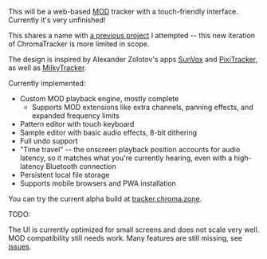 This will be a web-based [MOD](https://en.wikipedia.org/wiki/MOD_(file_format)) tracker with a touch-friendly interface. Currently it's very unfinished!

This shares a name with [a previous project](https://github.com/vanjac/chromatracker) I attempted -- this new iteration of ChromaTracker is more limited in scope.

The design is inspired by Alexander Zolotov's apps [SunVox](https://www.warmplace.ru/soft/sunvox/) and [PixiTracker](https://www.warmplace.ru/soft/pixitracker/), as well as [MilkyTracker](https://milkytracker.org/).

Currently implemented:

- Custom MOD playback engine, mostly complete
  - Supports MOD extensions like extra channels, panning effects, and expanded frequency limits
- Pattern editor with touch keyboard
- Sample editor with basic audio effects, 8-bit dithering
- Full undo support
- "Time travel" -- the onscreen playback position accounts for audio latency, so it matches what you're currently hearing, even with a high-latency Bluetooth connection
- Persistent local file storage
- Supports mobile browsers and PWA installation

You can try the current alpha build at [tracker.chroma.zone](https://tracker.chroma.zone/).

TODO:

The UI is currently optimized for small screens and does not scale very well. MOD compatibility still needs work. Many features are still missing, see [issues](https://github.com/vanjac/chromatracker-js/milestone/1).
